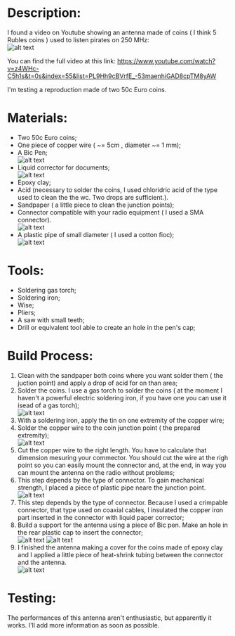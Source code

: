 Description:
============

I found a video on Youtube showing an antenna made of coins ( I think 5 Rubles coins ) used to listen pirates on 250 MHz: <br/>
![alt text](picts/original.png "The original one")

You can find the full video at this link:
https://www.youtube.com/watch?v=z4WHc-C5h1s&t=0s&index=55&list=PL9Hh9cBVrfE_-53maenhiGAD8cpTM8yAW

I'm testing a reproduction made of two 50c Euro coins.

Materials:
=========

- Two 50c Euro coins;
- One piece of copper wire ( ~= 5cm , diameter ~= 1 mm);
- A Bic Pen; <br/>
![alt text](picts/pen.png "Pen")
- Liquid corrector for documents; <br/>
![alt text](picts/liq_corrector.png "Corrector")
- Epoxy clay;
- Acid (necessary to solder the coins, I used chloridric acid of the type used to clean the the wc. Two drops are sufficient.).
- Sandpaper ( a little piece to clean the junction points);
- Connector compatible with your radio equipment ( I used a SMA connector).  <br/>
![alt text](picts/connector.png "Connector")
- A plastic pipe of small diameter ( I used a cotton fioc); <br/>
![alt text](picts/cottonf.png "Cotton Fioc")


Tools:
======

- Soldering gas torch;
- Soldering iron;
- Wise;
- Pliers;
- A saw with small teeth;
- Drill or equivalent tool able to create an hole in the pen's cap;


Build Process:
==============

1. Clean with the sandpaper both coins where you want solder them ( the juction point) and apply a drop of acid for on than area;
2. Solder the coins. I use a gas torch to solder the coins ( at the moment I haven't a powerful electric soldering iron, if you have one you can use it isead of a gas torch); <br/>
![alt text](picts/gas_torch.jpg "Gas Soldering")
3. With a soldering iron, apply the tin on one extremity of the copper wire;
4. Solder the copper wire to the coin junction point ( the prepared extremity); <br/>
![alt text](picts/copper_added.png "Added  Copper Wire")
5. Cut the copper wire to the right length. You have to calculate that dimension mesuring your commector. You should cut the wire at the righ point so you can easily mount the connector and, at the end, in way you can mount the antenna on the radio without problems; 
6. This step depends by the type of connector. To gain mechanical strength, I placed a piece of plastic pipe neare the junction point. <br/>
![alt text](picts/cottonfadded.png "Added Cotton fiock as Insulator")
7. This step depends by the type of connector. Because I used a crimpable connector, that type used on coaxial cables, I insulated the copper iron part inserted in the connector with liquid paper corrector;
8. Build a support for the antenna using a piece of Bic pen. Make an hole in the rear plastic cap to insert the connector; <br/>
![alt text](picts/preparing_pen.jpg "Making the support using a plactic pen")
![alt text](picts/assembled.png "Assembled")
9. I finished the antenna making a cover for the coins made of epoxy clay and I applied a little piece of heat-shrink tubing between the connector and the antenna.  <br/>
![alt text](picts/completed.png "Completed")

Testing:
========

The performances of this antenna aren't enthusiastic, but apparently it works. I'll add more information as soon as possible.
